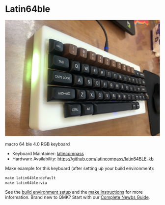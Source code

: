 # Latin64ble

![Latin64ble](https://github.com/latincompass/latin64BLE-kb/blob/main/latin64ble%20(1).JPG)

macro 64 ble 4.0 RGB keyboard

* Keyboard Maintainer: [latincompass](https://github.com/latincompass)
* Hardware Availability: https://github.com/latincompass/latin64BLE-kb

Make example for this keyboard (after setting up your build environment):

    make latin64ble:default
    make latin64ble:via

See the [build environment setup](https://docs.qmk.fm/#/getting_started_build_tools) and the [make instructions](https://docs.qmk.fm/#/getting_started_make_guide) for more information. Brand new to QMK? Start with our [Complete Newbs Guide](https://docs.qmk.fm/#/newbs).

